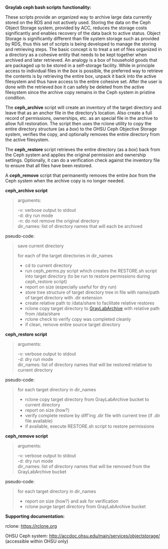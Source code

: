 **Graylab ceph bash scripts functionality:**

These scripts provide an organized way to archive large data currently stored on the RDS and not actively used. Storing the data on the Ceph Object Storage system, provided by ACC, reduces the storage costs significantly and enables recovery of the data back to active status. Object Storage is significantly different than file system storage such as provided by RDS, thus this set of scripts is being developed to manage the storing and retrieving steps. The basic concept is to treat a set of files organized in a directory as a cohesive entity that needs to be kept together when archived and later retrieved. An analogy is a box of household goods that are packaged up to be stored in a self-storage facility. While in principle access to individual files in the *box* is possible, the preferred way to retrieve the contents is by retrieving the entire box, unpack it back into the active filesystem and thus have access to the entire cohesive set. After the user is done with the retrieved *box* it can safely be deleted from the active filesystem since the archive copy remains in the Ceph system in pristine condition.

The **ceph_archive** script will create an inventory of the target directory and leave that as an anchor file in the directory’s location. Also create a full record of permissions, ownerships, etc. as an special file in the archive to allow full restoration. The script then uses the rclone utility to copy the entire directory structure (as a *box*) to the OHSU Ceph Objective Storage system, verifies the copy, and optionally removes the entire directory from the active filesystem.

The **ceph_restore** script retrieves the entire directory (as a *box*) back from the Ceph system and applies the original permission and ownership settings. Optionally, it can do a verification check against the inventory file to ensure that all files have been restored.

A **ceph_remove** script that permanently removes the entire *box* from the Ceph system when the archive copy is no longer needed.

**ceph_archive script**

> arguments:
> 
> -v: verbose output to stdout  
> -d: dry run mode  
> -n: do not remove the original directory  
> dir_names: list of directory names that will each be archived  

pseudo-code:

> save current directory
> 
> for each of the target directories in dir_names
> 
> - cd to current directory
> - run ceph\_perms.py script which creates the RESTORE.sh script into target directory (to be run to restore permissions during ceph\_restore script)
> - report on size (especially useful for dry run)
> - store tree structure of target directory tree in file with name/path of target directory with .dir extension
> - create relative path to /data/share to facilitate relative restores
> - rclone copy target directory to [GrayLabArchive](s3://GrayLabArchive) with relative path from /data/share
> - rclone check to verify copy was completed cleanly
> - if clean, remove entire source target directory


**ceph_restore script**

> arguments:
> 
> -v: verbose output to stdout  
> -d: dry run mode  
> dir_names: list of directory names that will be restored relative to current directory  
 
pseudo-code:

> for each target directory in dir_names
> - rclone copy target directory from GrayLabArchive bucket to current directory
> - report on size (how?)
> - verify complete restore by diff'ing .dir file with current tree (if .dir file available)
> - if available, execute RESTORE.sh script to restore permissions


**ceph\_remove script**

> arguments:
> 
> -v: verbose output to stdout  
> -d: dry run mode  
> dir_names: list of directory names that will be removed from the GrayLabArchive bucket  

pseudo-code:
> for each target directory in dir_names
> - report on size (how?) and ask for verification
> - rclone purge target directory from GrayLabArchive bucket


**Supporting documentation:**

rclone: <https://rclone.org>

OHSU Ceph system: <http://accdoc.ohsu.edu/main/services/objectstorage/>  (accessible within OHSU only)

